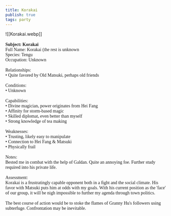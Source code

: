 ```yaml
---
title: Korakai
publish: true
tags: party
---
```

![[Korakai.webp]]
<span style="font-family: 'Lucida Handwriting'; font-optical-sizing: auto; font-style: normal; word-break: break-word;"><br><br>**Subject: Korakai**<br>Full Name: Korakai (the rest is unknown<br>Species: Tengu<br>Occupation: Unknown<br><br>Relationships:
<br><span>&bull;</span> Quite favored by Old Matsuki, perhaps old friends
<br><br>
Conditions:
<br><span>&bull;</span> Unknown
<br><br>
Capabilities:
<br><span>&bull;</span> Divine magician, power originates from Hei Fang
<br><span>&bull;</span> Affinity for storm-based magic
<br><span>&bull;</span> Skilled diplomat, even better than myself
<br><span>&bull;</span> Strong knowledge of tea making
<br><br>
Weaknesses:
<br><span>&bull;</span> Trusting, likely easy to manipulate
<br><span>&bull;</span> Connection to Hei Fang & Matsuki
<br><span>&bull;</span> Physically frail
<br><br>
Notes: 
<br>Bested me in combat with the help of Galdan. Quite an annoying foe. Further study required into his private life.
<br><br>Assessment: 
<br>Korakai is a frustratingly capable opponent both in a fight and the social climate. His favor with Matsuki puts him at odds with my goals. With his current position as the 'face' of our group, it will be nigh impossible to further my agenda through town politics.<br><br>The best course of action would be to stoke the flames of Granny Hu's followers using subterfuge. Confrontation may be inevitable.</span>
